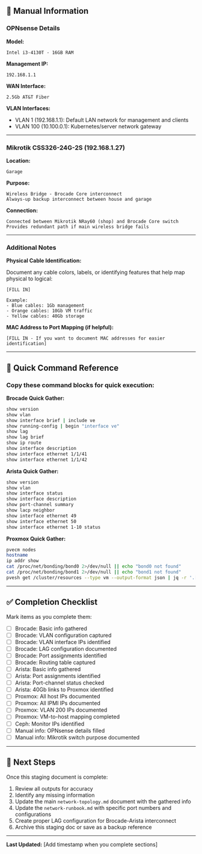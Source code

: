 ## 📝 Manual Information

### OPNsense Details

**Model:**
```
Intel i3-4130T - 16GB RAM
```

**Management IP:**
```
192.168.1.1
```

**WAN Interface:**
```
2.5Gb AT&T Fiber
```

**VLAN Interfaces:**
- VLAN 1 (192.168.1.1): Default LAN network for management and clients
- VLAN 100 (10.100.0.1): Kubernetes/server network gateway

---

### Mikrotik CSS326-24G-2S (192.168.1.27)

**Location:**
```
Garage
```

**Purpose:**
```
Wireless Bridge - Brocade Core interconnect
Always-up backup interconnect between house and garage
```

**Connection:**
```
Connected between Mikrotik NRay60 (shop) and Brocade Core switch
Provides redundant path if main wireless bridge fails
```

---

### Additional Notes

**Physical Cable Identification:**

Document any cable colors, labels, or identifying features that help map physical to logical:

```
[FILL IN]

Example:
- Blue cables: 1Gb management
- Orange cables: 10Gb VM traffic
- Yellow cables: 40Gb storage
```

**MAC Address to Port Mapping (if helpful):**

```
[FILL IN - If you want to document MAC addresses for easier identification]
```

---

## 🎯 Quick Command Reference

### Copy these command blocks for quick execution:

**Brocade Quick Gather:**
```bash
show version
show vlan
show interface brief | include ve
show running-config | begin "interface ve"
show lag
show lag brief
show ip route
show interface description
show interface ethernet 1/1/41
show interface ethernet 1/1/42
```

**Arista Quick Gather:**
```bash
show version
show vlan
show interface status
show interface description
show port-channel summary
show lacp neighbor
show interface ethernet 49
show interface ethernet 50
show interface ethernet 1-10 status
```

**Proxmox Quick Gather:**
```bash
pvecm nodes
hostname
ip addr show
cat /proc/net/bonding/bond0 2>/dev/null || echo "bond0 not found"
cat /proc/net/bonding/bond1 2>/dev/null || echo "bond1 not found"
pvesh get /cluster/resources --type vm --output-format json | jq -r '.[] | "\(.name) -> \(.node)"' 2>/dev/null || qm list
```

---

## ✅ Completion Checklist

Mark items as you complete them:

- [ ] Brocade: Basic info gathered
- [ ] Brocade: VLAN configuration captured
- [ ] Brocade: VLAN interface IPs identified
- [ ] Brocade: LAG configuration documented
- [ ] Brocade: Port assignments identified
- [ ] Brocade: Routing table captured
- [ ] Arista: Basic info gathered
- [ ] Arista: Port assignments identified
- [ ] Arista: Port-channel status checked
- [ ] Arista: 40Gb links to Proxmox identified
- [ ] Proxmox: All host IPs documented
- [ ] Proxmox: All IPMI IPs documented
- [ ] Proxmox: VLAN 200 IPs documented
- [ ] Proxmox: VM-to-host mapping completed
- [ ] Ceph: Monitor IPs identified
- [ ] Manual info: OPNsense details filled
- [ ] Manual info: Mikrotik switch purpose documented

---

## 📄 Next Steps

Once this staging document is complete:

1. Review all outputs for accuracy
2. Identify any missing information
3. Update the main `network-topology.md` document with the gathered info
4. Update the `network-runbook.md` with specific port numbers and configurations
5. Create proper LAG configuration for Brocade-Arista interconnect
6. Archive this staging doc or save as a backup reference

---

**Last Updated:** [Add timestamp when you complete sections]
